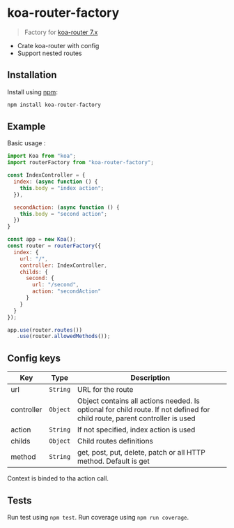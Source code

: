 # koa-router-factory

> Factory for [koa-router 7.x](https://github.com/alexmingoia/koa-router)

* Crate koa-router with config
* Support nested routes

## Installation

Install using [npm](https://www.npmjs.org/):
```sh
npm install koa-router-factory
```

## Example ##
Basic usage :

```javascript
import Koa from "koa";
import routerFactory from "koa-router-factory";

const IndexController = {
  index: (async function () {
    this.body = "index action";
  }),

  secondAction: (async function () {
    this.body = "second action";
  })
}

const app = new Koa();
const router = routerFactory({
  index: {
    url: "/",
    controller: IndexController,
    childs: {
      second: {
        url: "/second",
        action: "secondAction"
      }
    }
  }
});

app.use(router.routes())
   .use(router.allowedMethods());
```

## Config keys

| Key | Type | Description |
| --- | --- | --- |
| url | <code>String</code> | URL for the route |
| controller | <code>Object</code> | Object contains all actions needed. Is optional for child route. If not defined for child route, parent controller is used |
| action | <code>String</code> | If not specified, index action is used |
| childs | <code>Object</code> | Child routes definitions |
| method | <code>String</code> | get, post, put, delete, patch or all HTTP method. Default is get |


Context is binded to tha action call.

## Tests

Run test using `npm test`.
Run coverage using `npm run coverage`.
